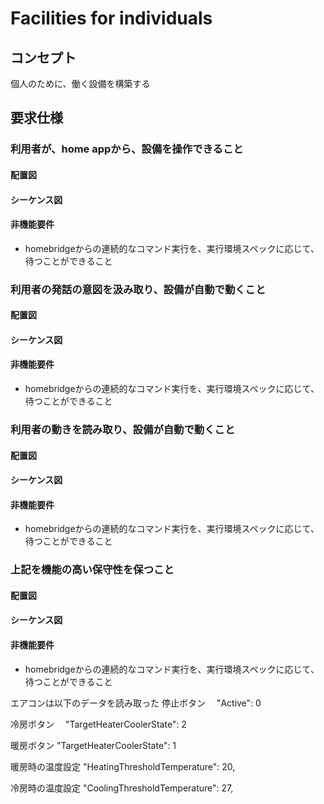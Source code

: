 # Facilities for individuals

## コンセプト
個人のために、働く設備を構築する

## 要求仕様
### 利用者が、home appから、設備を操作できること
#### 配置図
#### シーケンス図
#### 非機能要件
- homebridgeからの連続的なコマンド実行を、実行環境スペックに応じて、待つことができること

### 利用者の発話の意図を汲み取り、設備が自動で動くこと
#### 配置図
#### シーケンス図
#### 非機能要件
- homebridgeからの連続的なコマンド実行を、実行環境スペックに応じて、待つことができること

### 利用者の動きを読み取り、設備が自動で動くこと
#### 配置図
#### シーケンス図
#### 非機能要件
- homebridgeからの連続的なコマンド実行を、実行環境スペックに応じて、待つことができること

### 上記を機能の高い保守性を保つこと
#### 配置図
#### シーケンス図
#### 非機能要件
- homebridgeからの連続的なコマンド実行を、実行環境スペックに応じて、待つことができること




エアコンは以下のデータを読み取った
停止ボタン　
"Active": 0

冷房ボタン　
"TargetHeaterCoolerState": 2

暖房ボタン
"TargetHeaterCoolerState": 1

暖房時の温度設定
"HeatingThresholdTemperature": 20,

冷房時の温度設定
"CoolingThresholdTemperature": 27,

